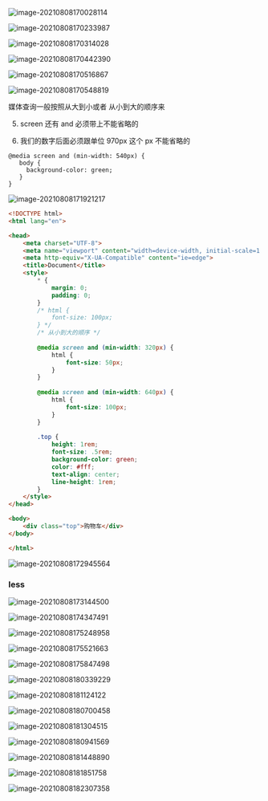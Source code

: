 ![image-20210808170028114](images/image-20210808170028114.png)

![image-20210808170233987](images/image-20210808170233987.png)

![image-20210808170314028](images/image-20210808170314028.png)

![image-20210808170442390](images/image-20210808170442390.png)

![image-20210808170516867](images/image-20210808170516867.png)

![image-20210808170548819](images/image-20210808170548819.png)

媒体查询一般按照从大到小或者 从小到大的顺序来

5. screen 还有 and 必须带上不能省略的 

6. 我们的数字后面必须跟单位 970px  这个 px 不能省略的 



```
@media screen and (min-width: 540px) {
   body {
     background-color: green;
   }
}
```



![image-20210808171921217](images/image-20210808171921217.png)



```html
<!DOCTYPE html>
<html lang="en">

<head>
    <meta charset="UTF-8">
    <meta name="viewport" content="width=device-width, initial-scale=1.0">
    <meta http-equiv="X-UA-Compatible" content="ie=edge">
    <title>Document</title>
    <style>
        * {
            margin: 0;
            padding: 0;
        }
        /* html {
            font-size: 100px;
        } */
        /* 从小到大的顺序 */
        
        @media screen and (min-width: 320px) {
            html {
                font-size: 50px;
            }
        }
        
        @media screen and (min-width: 640px) {
            html {
                font-size: 100px;
            }
        }
        
        .top {
            height: 1rem;
            font-size: .5rem;
            background-color: green;
            color: #fff;
            text-align: center;
            line-height: 1rem;
        }
    </style>
</head>

<body>
    <div class="top">购物车</div>
</body>

</html>
```



![image-20210808172945564](images/image-20210808172945564.png)



### less

![image-20210808173144500](images/image-20210808173144500.png)

![image-20210808174347491](images/image-20210808174347491.png)

![image-20210808175248958](images/image-20210808175248958.png)

![image-20210808175521663](images/image-20210808175521663.png)



![image-20210808175847498](images/image-20210808175847498.png)

![image-20210808180339229](images/image-20210808180339229.png)



![image-20210808181124122](images/image-20210808181124122.png)



![image-20210808180700458](images/image-20210808180700458.png)



![image-20210808181304515](images/image-20210808181304515.png)



![image-20210808180941569](images/image-20210808180941569.png)

![image-20210808181448890](images/image-20210808181448890.png)

![image-20210808181851758](images/image-20210808181851758.png)

![image-20210808182307358](images/image-20210808182307358.png)